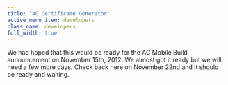 ```yaml
---
title: "AC Certificate Generator"
active_menu_item: developers
class_name: developers
full_width: true
---
```


We had hoped that this would be ready for the AC Mobile Build announcement on November 15th, 2012. We almost got it ready but we will need a few more days. Check back here on November 22nd and it should be ready and waiting.